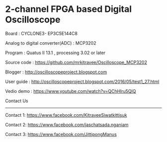 # 2-channel FPGA based Digital Oscilloscope
Board : CYCLONE3- EP3C5E144C8

Analog to digital converter(ADC) : MCP3202

Program : Quatus II 13.1 , processing 3.02 or later

Source code : https://github.com/mrkitravee/Oscilloscope_MCP3202

Blogger : http://oscilloscopeproject.blogspot.com

User guide : http://oscilloscopeproject.blogspot.com/2016/05/test1_27.html

Vedio demo : https://www.youtube.com/watch?v=QChHlru5QlQ

Contact Us

-------

Contact 1: https://www.facebook.com/KitraveeSiwatkittisuk

Contact 2: https://www.facebook.com/jaschatsada.nganiam

Contact 3: https://www.facebook.com/JittipongManus
